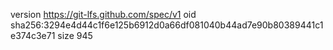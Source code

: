 version https://git-lfs.github.com/spec/v1
oid sha256:3294e4d44c1f6e125b6912d0a66df081040b44ad7e90b80389441c1e374c3e71
size 945
